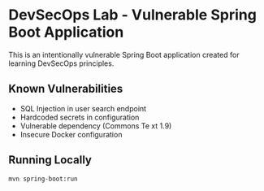 # DevSecOps Lab - Vulnerable Spring Boot Application

This is an intentionally vulnerable Spring Boot application created for learning DevSecOps principles.

## Known Vulnerabilities
- SQL Injection in user search endpoint
- Hardcoded secrets in configuration
- Vulnerable dependency (Commons Te xt 1.9)
- Insecure Docker configuration
 
## Running Locally
```bash
mvn spring-boot:run